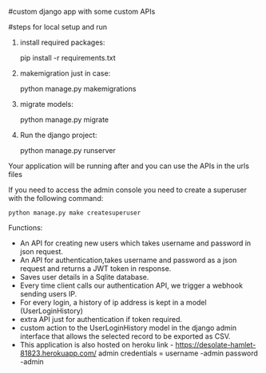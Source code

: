 #custom django app with some custom APIs

#steps for local setup and run
1. install required packages:

    pip install -r requirements.txt
    
2. makemigration just in case:

    python manage.py makemigrations 
    
3. migrate models:

    python manage.py migrate

4. Run the django project:

    python manage.py runserver

Your application will be running after and you can use the APIs in the urls files

If you need to access the admin console you need to create a superuser with the following command:

    python manage.py make createsuperuser



Functions:

- An API for creating new users which takes username and password in json request.
- An API for authentication,takes username and password as a json request and returns a JWT     token in response.
- Saves user details in a Sqlite database.
- Every time client calls our authentication API, we trigger a webhook sending users IP.
- For every login, a history of ip address is kept in a model (UserLoginHistory)
- extra API just for authentication if token required.
- custom action to the UserLoginHistory model in the django admin interface that allows the selected record to be exported as CSV.
- This application is also hosted on heroku
link - https://desolate-hamlet-81823.herokuapp.com/
admin credentials = username -admin
                    password -admin


